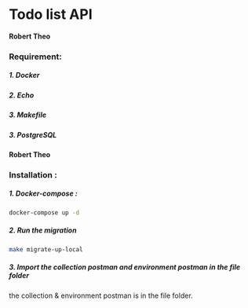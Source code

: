 # Todo list API
**Robert Theo**

### Requirement:
##### 1. Docker
##### 2. Echo
##### 3. Makefile
##### 3. PostgreSQL

**Robert Theo**

### Installation :
##### 1. Docker-compose :
```sh
docker-compose up -d
```
##### 2. Run the migration
```sh
make migrate-up-local
```
##### 3. Import the collection postman and environment postman in the file folder
the collection & environment postman is in the file folder.

